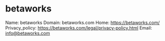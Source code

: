 
# betaworks

Name: betaworks
Domain: betaworks.com
Home: https://betaworks.com/
Privacy_policy: https://betaworks.com/legal/privacy-policy.html
Email: info@betaworks.com

